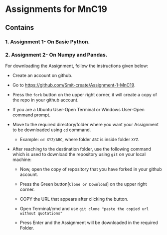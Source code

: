 # Assignments for MnC19

## Contains
### 1. Assignment 1- On Basic Python.
### 2. Assignment 2- On Numpy and Pandas.

For downloading the Assignment, follow the instructions given below:

* Create an account on github.

* Go to https://github.com/Smit-create/Assignment-1-MnC19.

* Press the `fork` button on the upper right corner, it will create a copy of the repo in your github account.

* If you are a Ubuntu User-Open Terminal or Windows User-Open command prompt.

* Move to the required directory/folder where you want your Assignment to be downloaded using `cd` command.
    * Example: `cd XYZ/ABC`, where folder `ABC` is inside folder `XYZ`.

* After reaching to the destination folder, use the following command which is used to download the repository using `git` on your local machine:
    * Now, open the copy of repository that you have forked in your github account.

    * Press the Green button[`Clone or Download`] on the upper right corner.

    * COPY the URL that appears after clicking the button.

    * Open Terminal/cmd and use `git clone "paste the copied url without quotations"`

    * Press Enter and the Assignment will be downloaded in the required Folder.

